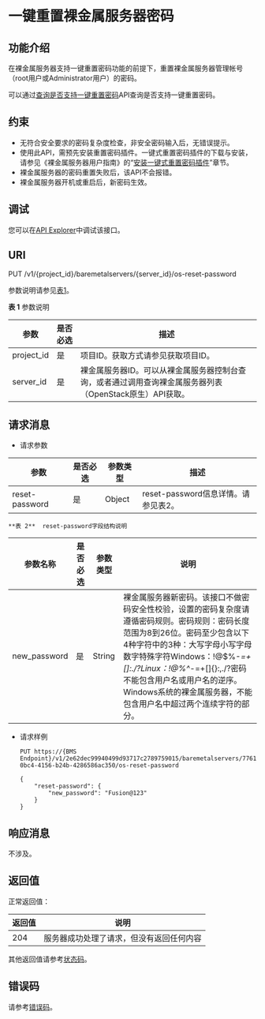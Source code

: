 # 一键重置裸金属服务器密码<a name="bms_api_0636"></a>

## 功能介绍<a name="section941732182911"></a>

在裸金属服务器支持一键重置密码功能的前提下，重置裸金属服务器管理帐号（root用户或Administrator用户）的密码。

可以通过[查询是否支持一键重置密码](查询是否支持一键重置密码.md)API查询是否支持一键重置密码。

## 约束<a name="section17851195815301"></a>

-   无符合安全要求的密码复杂度检查，非安全密码输入后，无错误提示。
-   使用此API，需预先安装重置密码插件。一键式重置密码插件的下载与安装，请参见《裸金属服务器用户指南》的“[安装一键式重置密码插件](https://support.huaweicloud.com/usermanual-bms/bms_01_0020.html)”章节。
-   裸金属服务器的密码重置失败后，该API不会报错。
-   裸金属服务器开机或重启后，新密码生效。

## 调试<a name="section28095313113"></a>

您可以在[API Explorer](https://apiexplorer.developer.huaweicloud.com/apiexplorer/doc?product=BMS&api=ResetPwdOneClick)中调试该接口。

## URI<a name="section85409429323"></a>

PUT /v1/\{project\_id\}/baremetalservers/\{server\_id\}/os-reset-password

参数说明请参见[表1](#table23262209)。

**表 1**  参数说明

|参数|是否必选|描述|
|--|--|--|
|project_id|是|项目ID。获取方式请参见获取项目ID。|
|server_id|是|裸金属服务器ID。可以从裸金属服务器控制台查询，或者通过调用查询裸金属服务器列表（OpenStack原生）API获取。|


## 请求消息<a name="section149851224366"></a>

-   请求参数

|参数|是否必选|参数类型|描述|
|--|--|--|--|
|reset-password|是|Object|reset-password信息详情。请参见表2。|


    **表 2**  reset-password字段结构说明

|参数名称|是否必选|参数类型|说明|
|--|--|--|--|
|new_password|是|String|裸金属服务器新密码。该接口不做密码安全性校验，设置的密码复杂度请遵循密码规则。密码规则：密码长度范围为8到26位。密码至少包含以下4种字符中的3种：大写字母小写字母数字特殊字符Windows：!@$%-_=+[]:./?Linux：!@%^-_=+[]{}:,./?密码不能包含用户名或用户名的逆序。Windows系统的裸金属服务器，不能包含用户名中超过两个连续字符的部分。|


-   请求样例

    ```
    PUT https://{BMS Endpoint}/v1/2e62dec99940499d93717c2789759015/baremetalservers/77616c78-0bc4-4156-b24b-4286586ac350/os-reset-password
    ```

    ```
    {
        "reset-password": {
            "new_password": "Fusion@123"
        }
    }
    ```


## 响应消息<a name="section11833339153819"></a>

不涉及。

## 返回值<a name="section7610951"></a>

正常返回值：

|返回值|说明|
|--|--|
|204|服务器成功处理了请求，但没有返回任何内容|


其他返回值请参考[状态码](状态码.md)。

## 错误码<a name="section14752650154917"></a>

请参考[错误码](错误码.md)。


